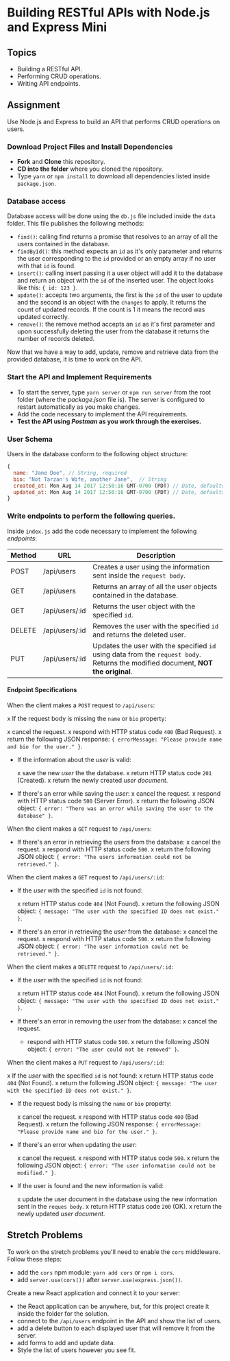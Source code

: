 # Building RESTful APIs with Node.js and Express Mini

## Topics

- Building a RESTful API.
- Performing CRUD operations.
- Writing API endpoints.

## Assignment

Use Node.js and Express to build an API that performs CRUD operations on users.

### Download Project Files and Install Dependencies

- **Fork** and **Clone** this repository.
- **CD into the folder** where you cloned the repository.
- Type `yarn` or `npm install` to download all dependencies listed inside `package.json`.

### Database access

Database access will be done using the `db.js` file included inside the `data` folder. This file publishes the following methods:

- `find()`: calling find returns a promise that resolves to an array of all the users contained in the database.
- `findById()`: this method expects an `id` as it's only parameter and returns the user corresponding to the `id` provided or an empty array if no user with that `id` is found.
- `insert()`: calling insert passing it a user object will add it to the database and return an object with the `id` of the inserted user. The object looks like this: `{ id: 123 }`.
- `update()`: accepts two arguments, the first is the `id` of the user to update and the second is an object with the `changes` to apply. It returns the count of updated records. If the count is 1 it means the record was updated correctly.
- `remove()`: the remove method accepts an `id` as it's first parameter and upon successfully deleting the user from the database it returns the number of records deleted.

Now that we have a way to add, update, remove and retrieve data from the provided database, it is time to work on the API.

### Start the API and Implement Requirements

- To start the server, type `yarn server` or `npm run server` from the root folder (where the _package.json_ file is). The server is configured to restart automatically as you make changes.
- Add the code necessary to implement the API requirements.
- **Test the API using _Postman_ as you work through the exercises.**

### User Schema

Users in the database conform to the following object structure:

```js
{
  name: "Jane Doe", // String, required
  bio: "Not Tarzan's Wife, another Jane",  // String
  created_at: Mon Aug 14 2017 12:50:16 GMT-0700 (PDT) // Date, defaults to current date
  updated_at: Mon Aug 14 2017 12:50:16 GMT-0700 (PDT) // Date, defaults to current date
}
```

### Write endpoints to perform the following queries.

Inside `index.js` add the code necessary to implement the following _endpoints_:

| Method | URL            | Description                                                                                                                       |
| ------ | -------------- | --------------------------------------------------------------------------------------------------------------------------------- |
| POST   | /api/users     | Creates a user using the information sent inside the `request body`.                                                              |
| GET    | /api/users     | Returns an array of all the user objects contained in the database.                                                               |
| GET    | /api/users/:id | Returns the user object with the specified `id`.                                                                                  |
| DELETE | /api/users/:id | Removes the user with the specified `id` and returns the deleted user.                                                            |
| PUT    | /api/users/:id | Updates the user with the specified `id` using data from the `request body`. Returns the modified document, **NOT the original**. |

#### Endpoint Specifications

When the client makes a `POST` request to `/api/users`:

x If the request body is missing the `name` or `bio` property:

x cancel the request.
x respond with HTTP status code `400` (Bad Request).
x return the following JSON response: `{ errorMessage: "Please provide name and bio for the user." }`.

- If the information about the _user_ is valid:

  x save the new _user_ the the database.
  x return HTTP status code `201` (Created).
  x return the newly created _user document_.

- If there's an error while saving the _user_:
  x cancel the request.
  x respond with HTTP status code `500` (Server Error).
  x return the following JSON object: `{ error: "There was an error while saving the user to the database" }`.

When the client makes a `GET` request to `/api/users`:

- If there's an error in retrieving the _users_ from the database:
  x cancel the request.
  x respond with HTTP status code `500`.
  x return the following JSON object: `{ error: "The users information could not be retrieved." }`.

When the client makes a `GET` request to `/api/users/:id`:

- If the _user_ with the specified `id` is not found:

  x return HTTP status code `404` (Not Found).
  x return the following JSON object: `{ message: "The user with the specified ID does not exist." }`.

- If there's an error in retrieving the _user_ from the database:
  x cancel the request.
  x respond with HTTP status code `500`.
  x return the following JSON object: `{ error: "The user information could not be retrieved." }`.

When the client makes a `DELETE` request to `/api/users/:id`:

- If the _user_ with the specified `id` is not found:

  x return HTTP status code `404` (Not Found).
  x return the following JSON object: `{ message: "The user with the specified ID does not exist." }`.

- If there's an error in removing the _user_ from the database:
  x cancel the request.
  - respond with HTTP status code `500`.
    x return the following JSON object: `{ error: "The user could not be removed" }`.

When the client makes a `PUT` request to `/api/users/:id`:

x If the _user_ with the specified `id` is not found:
x return HTTP status code `404` (Not Found).
x return the following JSON object: `{ message: "The user with the specified ID does not exist." }`.

- If the request body is missing the `name` or `bio` property:

  x cancel the request.
  x respond with HTTP status code `400` (Bad Request).
  x return the following JSON response: `{ errorMessage: "Please provide name and bio for the user." }`.

- If there's an error when updating the _user_:

  x cancel the request.
  x respond with HTTP status code `500`.
  x return the following JSON object: `{ error: "The user information could not be modified." }`.

- If the user is found and the new information is valid:

  x update the user document in the database using the new information sent in the `reques body`.
  x return HTTP status code `200` (OK).
  x return the newly updated _user document_.

## Stretch Problems

To work on the stretch problems you'll need to enable the `cors` middleware. Follow these steps:

- add the `cors` npm module: `yarn add cors` or `npm i cors`.
- add `server.use(cors())` after `server.use(express.json())`.

Create a new React application and connect it to your server:

- the React application can be anywhere, but, for this project create it inside the folder for the solution.
- connect to the `/api/users` endpoint in the API and show the list of users.
- add a delete button to each displayed user that will remove it from the server.
- add forms to add and update data.
- Style the list of users however you see fit.
